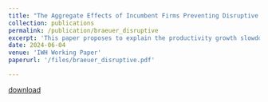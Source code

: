 ```yaml
---
title: "The Aggregate Effects of Incumbent Firms Preventing Disruptive Innovation (JMP)"
collection: publications
permalink: /publication/braeuer_disruptive
excerpt: 'This paper proposes to explain the productivity growth slowdown with firms consciously preventing disruptive innovation. I build an endogenous growth model with incremental and disruptive inventions and an inventor labor market where firms poach disruptive inventors to protect established technologies. I calibrate this model to the global patent landscape in 1990 and show that it predicts 52% of the decline of disruptive innovation until 2010. I confirm critical assumptions with an event study: Disruptions increase future research productivity, hurt incumbent inventors and raise the probability of future disruption. Without disruption, technology classes trend further towards incrementalism. '
date: 2024-06-04
venue: 'IWH Working Paper'
paperurl: '/files/braeuer_disruptive.pdf'

---
```


[download](http://richardbraeuer.github.io/files/braeuer_disruptive.pdf)